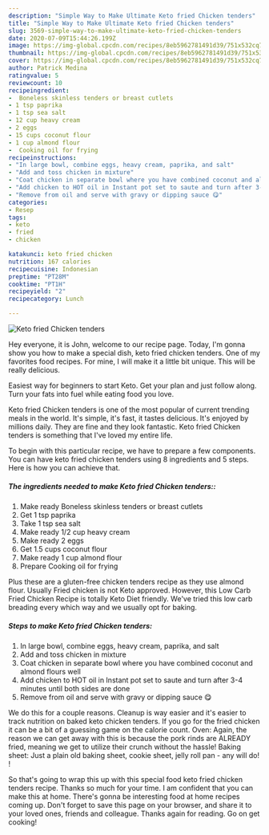 ```yaml
---
description: "Simple Way to Make Ultimate Keto fried Chicken tenders"
title: "Simple Way to Make Ultimate Keto fried Chicken tenders"
slug: 3569-simple-way-to-make-ultimate-keto-fried-chicken-tenders
date: 2020-07-09T15:44:26.199Z
image: https://img-global.cpcdn.com/recipes/8eb5962781491d39/751x532cq70/keto-fried-chicken-tenders-recipe-main-photo.jpg
thumbnail: https://img-global.cpcdn.com/recipes/8eb5962781491d39/751x532cq70/keto-fried-chicken-tenders-recipe-main-photo.jpg
cover: https://img-global.cpcdn.com/recipes/8eb5962781491d39/751x532cq70/keto-fried-chicken-tenders-recipe-main-photo.jpg
author: Patrick Medina
ratingvalue: 5
reviewcount: 10
recipeingredient:
-  Boneless skinless tenders or breast cutlets
- 1 tsp paprika
- 1 tsp sea salt
- 12 cup heavy cream
- 2 eggs
- 15 cups coconut flour
- 1 cup almond flour
-  Cooking oil for frying
recipeinstructions:
- "In large bowl, combine eggs, heavy cream, paprika, and salt"
- "Add and toss chicken in mixture"
- "Coat chicken in separate bowl where you have combined coconut and almond flours well"
- "Add chicken to HOT oil in Instant pot set to saute and turn after 3-4 minutes until both sides are done"
- "Remove from oil and serve with gravy or dipping sauce 😋"
categories:
- Resep
tags:
- keto
- fried
- chicken

katakunci: keto fried chicken
nutrition: 167 calories
recipecuisine: Indonesian
preptime: "PT28M"
cooktime: "PT1H"
recipeyield: "2"
recipecategory: Lunch

---
```



![Keto fried Chicken tenders](https://img-global.cpcdn.com/recipes/8eb5962781491d39/751x532cq70/keto-fried-chicken-tenders-recipe-main-photo.jpg)

Hey everyone, it is John, welcome to our recipe page. Today, I'm gonna show you how to make a special dish, keto fried chicken tenders. One of my favorites food recipes. For mine, I will make it a little bit unique. This will be really delicious.

Easiest way for beginners to start Keto. Get your plan and just follow along. Turn your fats into fuel while eating food you love.

Keto fried Chicken tenders is one of the most popular of current trending meals in the world. It's simple, it's fast, it tastes delicious. It's enjoyed by millions daily. They are fine and they look fantastic. Keto fried Chicken tenders is something that I've loved my entire life.


To begin with this particular recipe, we have to prepare a few components. You can have keto fried chicken tenders using 8 ingredients and 5 steps. Here is how you can achieve that.

##### The ingredients needed to make Keto fried Chicken tenders::

1. Make ready  Boneless skinless tenders or breast cutlets
1. Get 1 tsp paprika
1. Take 1 tsp sea salt
1. Make ready 1/2 cup heavy cream
1. Make ready 2 eggs
1. Get 1.5 cups coconut flour
1. Make ready 1 cup almond flour
1. Prepare  Cooking oil for frying


Plus these are a gluten-free chicken tenders recipe as they use almond flour. Usually Fried chicken is not Keto approved. However, this Low Carb Fried Chicken Recipe is totally Keto Diet friendly. We&#39;ve tried this low carb breading every which way and we usually opt for baking. 

##### Steps to make Keto fried Chicken tenders:

1. In large bowl, combine eggs, heavy cream, paprika, and salt
1. Add and toss chicken in mixture
1. Coat chicken in separate bowl where you have combined coconut and almond flours well
1. Add chicken to HOT oil in Instant pot set to saute and turn after 3-4 minutes until both sides are done
1. Remove from oil and serve with gravy or dipping sauce 😋


We do this for a couple reasons. Cleanup is way easier and it&#39;s easier to track nutrition on baked keto chicken tenders. If you go for the fried chicken it can be a bit of a guessing game on the calorie count. Oven: Again, the reason we can get away with this is because the pork rinds are ALREADY fried, meaning we get to utilize their crunch without the hassle! Baking sheet: Just a plain old baking sheet, cookie sheet, jelly roll pan - any will do! ! 

So that's going to wrap this up with this special food keto fried chicken tenders recipe. Thanks so much for your time. I am confident that you can make this at home. There's gonna be interesting food at home recipes coming up. Don't forget to save this page on your browser, and share it to your loved ones, friends and colleague. Thanks again for reading. Go on get cooking!
